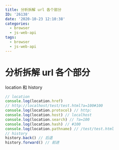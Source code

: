 ```yaml
---
title: 分析拆解 url 各个部分
ID: '26138'
date: '2020-10-23 12:10:38'
categories:
  - browser
  - js-web-api
tags:
  - browser
  - js-web-api
---
```


# 分析拆解 url 各个部分

location 和 history

``` js 
// location
console.log(location.href)
// http://localhost/test/test.html?a=100#100
console.log(location.protocol) // http:
console.log(location.host) // localhost
console.log(location.search) // ?a=100
console.log(location.hash) // #100
console.log(location.pathname) // /test/test.html
// history
history.back() // 后退
history.forward() // 前进
```
 
 
 
 
 
 
 
 
 
 
 
 
 
 
 
 
 
 
 
 
 
 
